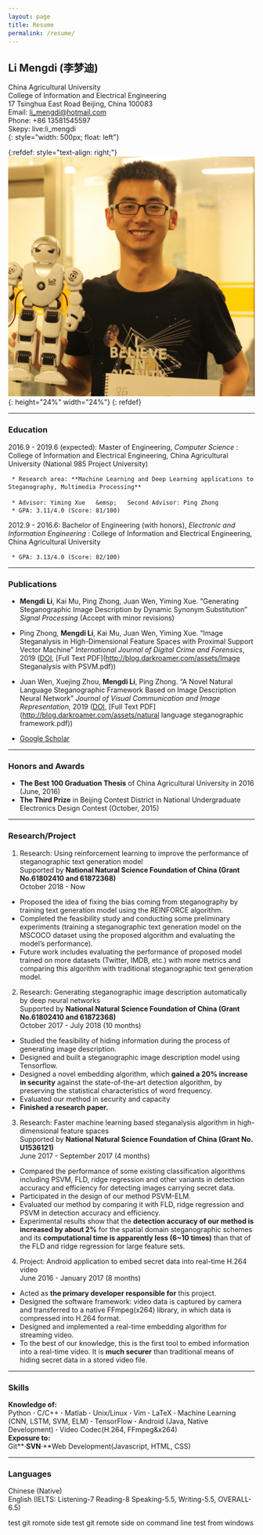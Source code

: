 ```yaml
---
layout: page
title: Resume
permalink: /resume/
---
```


## Li Mengdi (李梦迪)

China Agricultural University <br/>
College of Information and Electrical Engineering <br/>
17 Tsinghua East Road Beijing, China 100083 <br/>
Email: li_mengdi@hotmail.com <br/>
Phone: +86 13581545597 <br/>
Skepy: live:li_mengdi <br/>
{: style="width: 500px; float: left"}

{:refdef: style="text-align: right;"}
![](./assets/resume_photo2.jpg){: height="24%" width="24%"}
{: refdef}


***
### Education

2016.9 - 2019.6 (expected):   Master of Engineering, *Computer Science*
:   College of Information and Electrical Engineering, China Agricultural University (National 985 Project University)

     * Research area: **Machine Learning and Deep Learning applications to Steganography, Multimedia Processing**

     * Advisor: Yiming Xue   &emsp;   Second Advisor: Ping Zhong
     * GPA: 3.11/4.0 (Score: 81/100)


2012.9 - 2016.6:   Bachelor of Engineering (with honors), *Electronic and Information Engineering*
:   College of Information and Electrical Engineering, China Agricultural University 

     * GPA: 3.13/4.0 (Score: 82/100)


***
### Publications
* **Mengdi Li**, Kai Mu, Ping Zhong, Juan Wen, Yiming Xue. “Generating Steganographic Image Description by Dynamic Synonym Substitution” *Signal Processing* (Accept with minor revisions)

* Ping Zhong, **Mengdi Li**, Kai Mu, Juan Wen, Yiming Xue. “Image Steganalysis in High-Dimensional Feature Spaces with Proximal Support Vector Machine” *International Journal of Digital Crime and Forensics*, 2019 ([DOI](http://doi.org/10.4018/IJDCF.2019010106), [Full Text PDF](http://blog.darkroamer.com/assets/Image Steganalysis with PSVM.pdf))

* Juan Wen, Xuejing Zhou, **Mengdi Li**, Ping Zhong. “A Novel Natural Language Steganographic Framework Based on Image Description Neural Network” *Journal of Visual Communication and Image Representation*, 2019 ([DOI](https://doi.org/10.1016/j.jvcir.2019.03.016), [Full Text PDF](http://blog.darkroamer.com/assets/natural language steganographic framework.pdf))<br/>
* [Google Scholar](https://scholar.google.co.jp/citations?user=0W7UjrcAAAAJ&hl=en)

***
### Honors and Awards
* **The Best 100 Graduation Thesis** of China Agricultural University in 2016 (June, 2016)
* **The Third Prize** in Beijing Contest District in National Undergraduate Electronics Design Contest (October, 2015)

***
### Research/Project

1. Research: Using reinforcement learning to improve the performance of steganographic text generation model<br/>
Supported by **National Natural Science Foundation of China (Grant No.61802410 and 61872368)**<br/>
October 2018 - Now
* Proposed the idea of fixing the bias coming from steganography by training text generation model using the REINFORCE algorithm.
* Completed the feasibility study and conducting some preliminary experiments (training a steganographic text generation model on the MSCOCO dataset using the proposed algorithm and evaluating the model’s performance).
* Future work includes evaluating the performance of proposed model trained on more datasets (Twitter, IMDB, etc.) with more metrics and comparing this algorithm with traditional steganographic text generation model.

2. Research: Generating steganographic image description automatically by deep neural networks<br/>
Supported by **National Natural Science Foundation of China (Grant No.61802410 and 61872368)**<br/>
October 2017 - July 2018 (10 months)
* Studied the feasibility of hiding information during the process of generating image description. 
* Designed and built a steganographic image description model using Tensorflow.
* Designed a novel embedding algorithm, which **gained a 20% increase in security** against the state-of-the-art detection algorithm, by preserving the statistical characteristics of word frequency. 
* Evaluated our method in security and capacity
* **Finished a research paper.**

3. Research: Faster machine learning based steganalysis algorithm in high-dimensional feature spaces<br/>
Supported by **National Natural Science Foundation of China (Grant No. U1536121)** <br/>
June 2017 - September 2017 (4 months)
* Compared the performance of some existing classification algorithms including PSVM, FLD, ridge regression and other variants in detection accuracy and efficiency for detecting images carrying secret data. 
* Participated in the design of our method PSVM-ELM. 
* Evaluated our method by comparing it with FLD, ridge regression and PSVM in detection accuracy and efficiency. 
* Experimental results show that the **detection accuracy of our method is increased by about 2%** for the spatial domain steganographic schemes and its **computational time is apparently less (6~10 times)** than that of the FLD and ridge regression for large feature sets. 

4. Project: Android application to embed secret data into real-time H.264 video<br/>
June 2016 - January 2017 (8 months)<br/>
* Acted as **the primary developer responsible for** this project.
* Designed the software framework: video data is captured by camera and transferred to a native FFmpeg(x264) library, in which data is compressed into H.264 format.
* Designed and implemented a real-time embedding algorithm for streaming video.
* To the best of our knowledge, this is the first tool to embed information into a real-time video. It is **much securer** than traditional means of hiding secret data in a stored video file.

***
### Skills
**Knowledge of:**<br/>
Python **·** C/C++ **·** Matlab **·** Unix/Linux **·** Vim **·** LaTeX **·** Machine Learning (CNN, LSTM, SVM, ELM) **·** TensorFlow **·** Android (Java, Native Development) **·** Video Codec(H.264, FFmpeg&x264)<br/>
**Exposure to:**<br/>
Git**·**SVN**·**Web Development(Javascript, HTML, CSS)

***
### Languages
Chinese (Native)<br/>
English (IELTS: Listening-7 Reading-8 Speaking-5.5, Writing-5.5, OVERALL-6.5)

test git romote side
test git remote side on command line
test from windows
